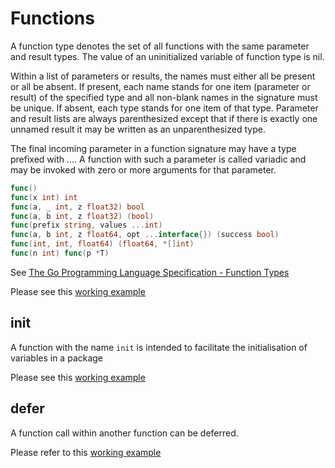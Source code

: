 # Functions

A function type denotes the set of all functions with the same parameter and result types. The value of an uninitialized variable of function type is nil.

Within a list of parameters or results, the names must either all be present or all be absent. If present, each name stands for one item (parameter or result) of the specified type and all non-blank names in the signature must be unique. If absent, each type stands for one item of that type. Parameter and result lists are always parenthesized except that if there is exactly one unnamed result it may be written as an unparenthesized type.

The final incoming parameter in a function signature may have a type prefixed with .... A function with such a parameter is called variadic and may be invoked with zero or more arguments for that parameter.

```go
func()
func(x int) int
func(a, _ int, z float32) bool
func(a, b int, z float32) (bool)
func(prefix string, values ...int)
func(a, b int, z float64, opt ...interface{}) (success bool)
func(int, int, float64) (float64, *[]int)
func(n int) func(p *T)
```

See [The Go Programming Language Specification - Function Types](https://go.dev/ref/spec#Function_types)

Please see this [working example](funcs_test.go)

## init

A function with the name `init` is intended to facilitate the initialisation of variables in a package

Please see this [working example](./init/main.go)

## defer

A function call within another function can be deferred.

Please refer to this [working example](./deferops_test.go)